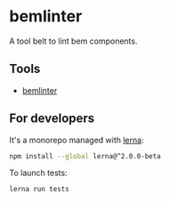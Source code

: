 bemlinter
======

A tool belt to lint bem components.

 
Tools
------

 * [bemlinter](https://github.com/M6Web/bemlinter/blob/master/packages/bemlinter/README.md)


For developers
------

It's a monorepo managed with [lerna](https://lernajs.io/):

```sh
npm install --global lerna@^2.0.0-beta
```

To launch tests:

```sh
lerna run tests
```